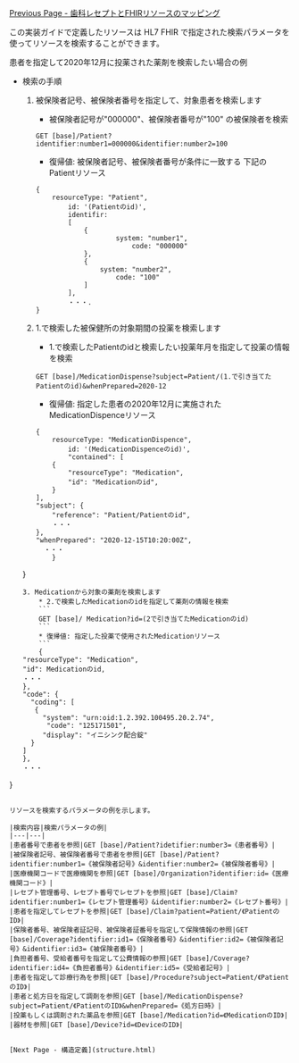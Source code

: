 [Previous Page - 歯科レセプトとFHIRリソースのマッピング](mapping.html)

この実装ガイドで定義したリソースは HL7 FHIR で指定された検索パラメータを使ってリソースを検索することができます。

患者を指定して2020年12月に投薬された薬剤を検索したい場合の例

* 検索の手順
	1. 被保険者記号、被保険者番号を指定して、対象患者を検索します
		* 被保険者記号が"000000"、被保険者番号が"100" の被保険者を検索
		```
		GET [base]/Patient?identifier:number1=000000&identifier:number2=100
		```
		* 復帰値: 被保険者記号、被保険者番号が条件に一致する 下記のPatientリソース
		```
		{
		    resourceType: "Patient", 
				id: '(Patientのid)', 
				identifir: 
				[
				    {
						    system: "number1",
								code: "000000"
				    }, 
				    {
				        system: "number2", 
						    code: "100"
				    ]
				],
				・・・.
		}
		```
		
	2. 1.で検索した被保健所の対象期間の投薬を検索します	
		* 1.で検索したPatientのidと検索したい投薬年月を指定して投薬の情報を検索 
		```
		GET [base]/MedicationDispense?subject=Patient/(1.で引き当てたPatientのid)&whenPrepared=2020-12
		```
		* 復帰値: 指定した患者の2020年12月に実施されたMedicationDispenceリソース
		```
		{
		    resourceType: "MedicationDispence", 
				id: '(MedicationDispenceのid)', 
				"contained": [
            {
                "resourceType": "Medication",
                "id": "Medicationのid",
            }
        ],
        "subject": {
            "reference": "Patient/Patientのid",
            ・・・
        },
       "whenPrepared": "2020-12-15T10:20:00Z",
          ・・・
		    }
	}
	```
	3. Medicationから対象の薬剤を検索します
		* 2.で検索したMedicationのidを指定して薬剤の情報を検索 
		```
		GET [base]/ Medication?id=(2で引き当てたMedicationのid)
		```
		* 復帰値: 指定した投薬で使用されたMedicationリソース
		```
		{
    "resourceType": "Medication",
    "id": Medicationのid,
    ・・・
    },
    "code": {
      "coding": [
       {
         "system": "urn:oid:1.2.392.100495.20.2.74",
          "code": "125171501",
         "display": "イニシンク配合錠"
      }
    ]
  },
  ・・・
}
```

リソースを検索するパラメータの例を示します。

|検索内容|検索パラメータの例|
|---|---|
|患者番号で患者を参照|GET [base]/Patient?idetifier:number3=《患者番号》|
|被保険者記号、被保険者番号で患者を参照|GET [base]/Patient?identifier:number1=《被保険者記号》&identifier:number2=《被保険者番号》|
|医療機関コードで医療機関を参照|GET [base]/Organization?identifier:id=《医療機関コード》|
|レセプト管理番号、レセプト番号でレセプトを参照|GET [base]/Claim?identifier:number1=《レセプト管理番号》&identifier:number2=《レセプト番号》|
|患者を指定してレセプトを参照|GET [base]/Claim?patient=Patient/《PatientのID》|
|保険者番号、被保険者証記号、被保険者証番号を指定して保険情報の参照|GET [base]/Coverage?identifier:id1=《保険者番号》&identifier:id2=《被保険者記号》&identifier:id3=《被保険者番号》|
|負担者番号、受給者番号を指定して公費情報の参照|GET [base]/Coverage?identifier:id4=《負担者番号》&identifier:id5=《受給者記号》|
|患者を指定して診療行為を参照|GET [base]/Procedure?subject=Patient/《PatientのID》|
|患者と処方日を指定して調剤を参照|GET [base]/MedicationDispense?subject=Patient/《PatientのID》&whenPrepared=《処方日時》|
|投薬もしくは調剤された薬品を参照|GET [base]/Medication?id=《MedicationのID》|
|器材を参照|GET [base]/Device?id=《DeviceのID》|


[Next Page - 構造定義](structure.html)